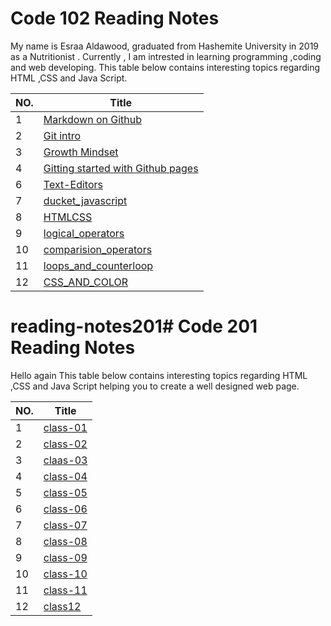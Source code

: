 # Code 102 Reading Notes
My name is Esraa Aldawood, graduated from Hashemite University in 2019 as a Nutritionist .
Currently , I am intrested in learning programming ,coding and web developing.
This table below contains interesting topics regarding HTML ,CSS and Java Script.




|NO. | Title  | 
|---|---|
|1|[Markdown on Github](Markdown.md)   |
|2|[Git intro](Git-intro.md) |
|3|[Growth Mindset](Growth-Mindset.md) |
|4|[Gitting started with Github pages](https://esraa-creator.github.io/reading-note/GitHub-Pages)|
|6|[Text-Editors](Text-Editors.md)|
|7|[ducket_javascript](ducket_javascript.md)|
|8|[HTMLCSS](HTMLCSS.md)|
|9|[logical_operators](logical-operators.md)|
|10|[comparision_operators](comparision-operators.md)|
|11|[loops_and_counterloop](loops-and-counterloop.md)|
|12|[CSS_AND_COLOR](https://esraa-creator.github.io/reading-note/CSSandCOLOR)|






# reading-notes201# Code 201 Reading Notes
<p> Hello again 
This table below contains interesting topics regarding HTML ,CSS and Java Script helping you to create a well designed web page. </p>

|NO. | Title  | 
|---|---|
|1|[class-01](/home/esraaa/reading-note-/reading-notes201/class-01.md)|
|2|[class-02](class-02.md)|
|3|[claas-03](class-03.md)|
|4|[class-04](class-04.md)|
|5|[class-05](class-05.md)|
|6|[class-06](class-06.md)|
|7|[class-07](class-07.md)|
|8|[class-08](class-08.md)|
|9|[class-09](class-09.md)|
|10|[class-10](class-10.md)|
|11|[class-11](class-11.md)|
|12|[class12](class12.md)|


